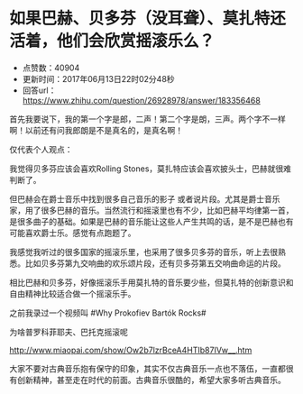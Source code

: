 # 如果巴赫、贝多芬（没耳聋）、莫扎特还活着，他们会欣赏摇滚乐么？
- 点赞数：40904
- 更新时间：2017年06月13日22时02分48秒
- 回答url：https://www.zhihu.com/question/26928978/answer/183356468
<body>
 <p data-pid="ntdfzwBj">首先我要说下，我的第一个字是郎，二声！第二个字是朗，三声。两个字不一样啊！以前还有问我郎朗是不是真名的，是真名啊！</p>
 <p data-pid="_-EfBHYL">仅代表个人观点：</p>
 <p data-pid="UTDnHCIc">我觉得贝多芬应该会喜欢Rolling Stones，莫扎特应该会喜欢披头士，巴赫就很难判断了。</p>
 <p data-pid="OWjGVXbV">但巴赫会在爵士音乐中找到很多自己音乐的影子 或者说片段。尤其是爵士音乐家，用了很多巴赫的音乐。当然流行和摇滚里也有不少，比如巴赫平均律第一首，是很多曲子的基础。如果是巴赫的音乐能让这些人产生共鸣的话，是不是巴赫也有可能喜欢爵士乐。感觉有点跑题了。</p>
 <p data-pid="Mc1w_S_X">我感觉我听过的很多国家的摇滚乐里，也采用了很多贝多芬的音乐，听上去很熟悉。比如贝多芬第九交响曲的欢乐颂片段，还有贝多芬第五交响曲命运的片段。</p>
 <p data-pid="oJkj3gs9">相比巴赫和贝多芬，好像摇滚乐手用莫扎特的音乐要少些，但莫扎特的创新意识和自由精神比较适合做一个摇滚乐手。</p>
 <p data-pid="T5oWwU20">之前我录过一个视频叫 #Why Prokofiev Bartók Rocks#</p>
 <p data-pid="5775HDYJ">为啥普罗科菲耶夫、巴托克摇滚呢</p>
 <p data-pid="4EWcU_ff"><a href="https://link.zhihu.com/?target=http%3A//www.miaopai.com/show/Ow2b7lzrBceA4HTIb87IVw__.htm" class=" external" target="_blank" rel="nofollow noreferrer"><span class="invisible">http://www.</span><span class="visible">miaopai.com/show/Ow2b7l</span><span class="invisible">zrBceA4HTIb87IVw__.htm</span><span class="ellipsis"></span></a></p>
 <p data-pid="BTPkVtCJ">大家不要对古典音乐抱有保守的印象，其实不仅古典音乐一点也不落伍，一直都很有创新精神，甚至走在时代的前面。古典音乐很酷的，希望大家多听古典音乐。</p>
</body>